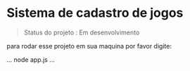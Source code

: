 # Sistema de cadastro de jogos</h1>

> Status do projeto : Em desenvolvimento

para rodar esse projeto em sua maquina  por favor digite:

...
node app.js
...
